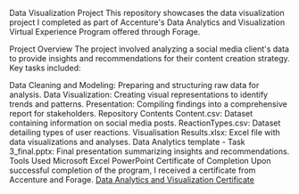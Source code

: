 Data Visualization Project
This repository showcases the data visualization project I completed as part of Accenture's Data Analytics and Visualization Virtual Experience Program offered through Forage.

Project Overview
The project involved analyzing a social media client's data to provide insights and recommendations for their content creation strategy. Key tasks included:

Data Cleaning and Modeling: Preparing and structuring raw data for analysis.
Data Visualization: Creating visual representations to identify trends and patterns.
Presentation: Compiling findings into a comprehensive report for stakeholders.
Repository Contents
Content.csv: Dataset containing information on social media posts.
ReactionTypes.csv: Dataset detailing types of user reactions.
Visualisation Results.xlsx: Excel file with data visualizations and analyses.
Data Analytics template - Task 3_final.pptx: Final presentation summarizing insights and recommendations.
Tools Used
Microsoft Excel
PowerPoint
Certificate of Completion
Upon successful completion of the program, I received a certificate from Accenture and Forage.
<a href="Data Visualization Accenture Certificate.pdf" target="_blank">Data Analytics and Visualization Certificate</a>
